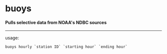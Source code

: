 # buoys

#### Pulls selective data from NOAA's NDBC sources

---

usage:

```shell
buoys hourly `station ID` `starting hour` `ending hour`
```